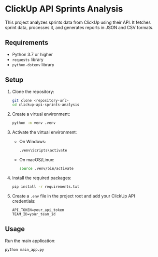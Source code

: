 # ClickUp API Sprints Analysis

This project analyzes sprints data from ClickUp using their API. It fetches sprint data, processes it, and generates reports in JSON and CSV formats.

## Requirements

- Python 3.7 or higher
- `requests` library
- `python-dotenv` library

## Setup

1. Clone the repository:
   ```bash
   git clone <repository-url>
   cd clickup-api-sprints-analysis
   ```

2. Create a virtual environment:
   ```bash
   python -m venv .venv
   ```

3. Activate the virtual environment:
   - On Windows:
     ```bash
     .venv\Scripts\activate
     ```
   - On macOS/Linux:
     ```bash
     source .venv/bin/activate
     ```

4. Install the required packages:
   ```bash
   pip install -r requirements.txt
   ```

5. Create a `.env` file in the project root and add your ClickUp API credentials:
   ```env
   API_TOKEN=your_api_token
   TEAM_ID=your_team_id
   ```

## Usage

Run the main application:
```bash
python main_app.py
```
